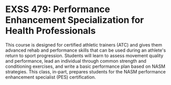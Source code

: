 # EXSS 479: Performance Enhancement Specialization for Health Professionals

This course is designed for certified athletic trainers (ATC) and gives them advanced rehab and performance skills that can be used during an athlete's return to sport progression. Students will learn to assess movement quality and performance, lead an individual through common strength and conditioning exercises, and write a basic performance plan based on NASM strategies. This class, in-part, prepares students for the NASM performance enhancement specialist (PES) certification.